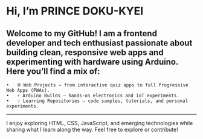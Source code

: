 # Hi, I’m PRINCE DOKU-KYEI

Welcome to my GitHub!
I am a frontend developer and tech enthusiast passionate about building clean, responsive web apps and experimenting with hardware using Arduino.
Here you’ll find a mix of:
---
	•	🌐 Web Projects – from interactive quiz apps to full Progressive Web Apps (PWAs).
	•	⚡ Arduino Builds – hands-on electronics and IoT experiments.
	•	💡 Learning Repositories – code samples, tutorials, and personal experiments.
---

I enjoy exploring HTML, CSS, JavaScript, and emerging technologies while sharing what I learn along the way.
Feel free to explore or contribute!
